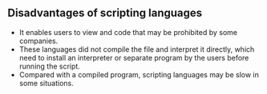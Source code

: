 ## Disadvantages of scripting languages

-   It enables users to view and code that may be prohibited by some companies.
-   These languages did not compile the file and interpret it directly, which need to install an interpreter or separate program by the users before running the script.
-   Compared with a compiled program, scripting languages may be slow in some situations.